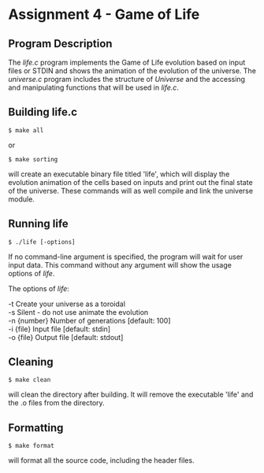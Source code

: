 # Assignment 4 - Game of Life

## Program Description

The *life.c* program implements the Game of Life evolution based on input files or STDIN and shows the animation of the evolution of the universe. The *universe.c* program includes the structure of *Universe* and the accessing and manipulating functions that will be used in *life.c*.

## Building life.c

```
$ make all
```
or
```
$ make sorting
```
will create an executable binary file titled 'life', which will display the evolution animation of the cells based on inputs and print out the final state of the universe. These commands will as well compile and link the universe module.

## Running life

```
$ ./life [-options]
```
If no command-line argument is specified, the program will wait for user input data.
This command without any argument will show the usage options of *life*. <br />

The options of *life*: <br />

-t             Create your universe as a toroidal <br />
-s             Silent - do not use animate the evolution <br />
-n {number}    Number of generations [default: 100] <br />
-i {file}      Input file [default: stdin] <br />
-o {file}      Output file [default: stdout] <br />

## Cleaning

```
$ make clean
```
will clean the directory after building. It will remove the executable 'life' and the .o files from the directory.

## Formatting

```
$ make format
```
will format all the source code, including the header files.
